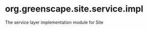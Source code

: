 org.greenscape.site.service.impl
================================

The service layer implementation module for Site